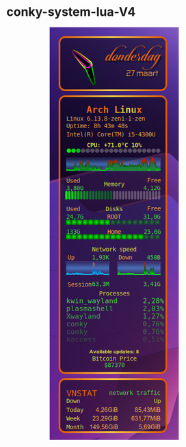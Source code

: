 # conky-system-lua-V4
 
 <p align="center"> <img src="https://github.com/wim66/conky-system-lua-V4/blob/main/preview.png" alt="image"></p>